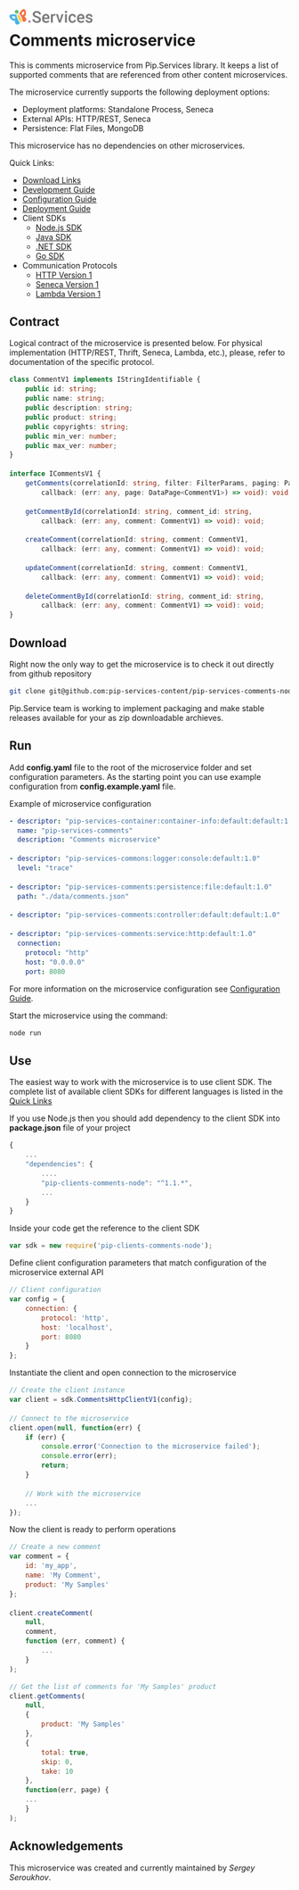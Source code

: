 # <img src="https://github.com/pip-services/pip-services/raw/master/design/Logo.png" alt="Pip.Services Logo" style="max-width:30%"> <br/> Comments microservice

This is comments microservice from Pip.Services library. 
It keeps a list of supported comments that are referenced from other content microservices.

The microservice currently supports the following deployment options:
* Deployment platforms: Standalone Process, Seneca
* External APIs: HTTP/REST, Seneca
* Persistence: Flat Files, MongoDB

This microservice has no dependencies on other microservices.

<a name="links"></a> Quick Links:

* [Download Links](doc/Downloads.md)
* [Development Guide](doc/Development.md)
* [Configuration Guide](doc/Configuration.md)
* [Deployment Guide](doc/Deployment.md)
* Client SDKs
  - [Node.js SDK](https://github.com/pip-services/pip-clients-comments-node)
  - [Java SDK](https://github.com/pip-services/pip-clients-comments-java)
  - [.NET SDK](https://github.com/pip-services/pip-clients-comments-dotnet)
  - [Go SDK](https://github.com/pip-services/pip-clients-comments-go)
* Communication Protocols
  - [HTTP Version 1](doc/HttpProtocolV1.md)
  - [Seneca Version 1](doc/SenecaProtocolV1.md)
  - [Lambda Version 1](doc/LambdaProtocolV1.md)

## Contract

Logical contract of the microservice is presented below. For physical implementation (HTTP/REST, Thrift, Seneca, Lambda, etc.),
please, refer to documentation of the specific protocol.

```typescript
class CommentV1 implements IStringIdentifiable {
    public id: string;
    public name: string;
    public description: string;
    public product: string;
    public copyrights: string;
    public min_ver: number;
    public max_ver: number;
}

interface ICommentsV1 {
    getComments(correlationId: string, filter: FilterParams, paging: PagingParams, 
        callback: (err: any, page: DataPage<CommentV1>) => void): void;

    getCommentById(correlationId: string, comment_id: string, 
        callback: (err: any, comment: CommentV1) => void): void;

    createComment(correlationId: string, comment: CommentV1, 
        callback: (err: any, comment: CommentV1) => void): void;

    updateComment(correlationId: string, comment: CommentV1, 
        callback: (err: any, comment: CommentV1) => void): void;

    deleteCommentById(correlationId: string, comment_id: string,
        callback: (err: any, comment: CommentV1) => void): void;
}
```

## Download

Right now the only way to get the microservice is to check it out directly from github repository
```bash
git clone git@github.com:pip-services-content/pip-services-comments-node.git
```

Pip.Service team is working to implement packaging and make stable releases available for your 
as zip downloadable archieves.

## Run

Add **config.yaml** file to the root of the microservice folder and set configuration parameters.
As the starting point you can use example configuration from **config.example.yaml** file. 

Example of microservice configuration
```yaml
- descriptor: "pip-services-container:container-info:default:default:1.0"
  name: "pip-services-comments"
  description: "Comments microservice"

- descriptor: "pip-services-commons:logger:console:default:1.0"
  level: "trace"

- descriptor: "pip-services-comments:persistence:file:default:1.0"
  path: "./data/comments.json"

- descriptor: "pip-services-comments:controller:default:default:1.0"

- descriptor: "pip-services-comments:service:http:default:1.0"
  connection:
    protocol: "http"
    host: "0.0.0.0"
    port: 8080
```
 
For more information on the microservice configuration see [Configuration Guide](Configuration.md).

Start the microservice using the command:
```bash
node run
```

## Use

The easiest way to work with the microservice is to use client SDK. 
The complete list of available client SDKs for different languages is listed in the [Quick Links](#links)

If you use Node.js then you should add dependency to the client SDK into **package.json** file of your project
```javascript
{
    ...
    "dependencies": {
        ....
        "pip-clients-comments-node": "^1.1.*",
        ...
    }
}
```

Inside your code get the reference to the client SDK
```javascript
var sdk = new require('pip-clients-comments-node');
```

Define client configuration parameters that match configuration of the microservice external API
```javascript
// Client configuration
var config = {
    connection: {
        protocol: 'http',
        host: 'localhost', 
        port: 8080
    }
};
```

Instantiate the client and open connection to the microservice
```javascript
// Create the client instance
var client = sdk.CommentsHttpClientV1(config);

// Connect to the microservice
client.open(null, function(err) {
    if (err) {
        console.error('Connection to the microservice failed');
        console.error(err);
        return;
    }
    
    // Work with the microservice
    ...
});
```

Now the client is ready to perform operations
```javascript
// Create a new comment
var comment = {
    id: 'my_app',
    name: 'My Comment',
    product: 'My Samples'
};

client.createComment(
    null,
    comment,
    function (err, comment) {
        ...
    }
);
```

```javascript
// Get the list of comments for 'My Samples' product
client.getComments(
    null,
    {
        product: 'My Samples'
    },
    {
        total: true,
        skip: 0,
        take: 10
    },
    function(err, page) {
    ...    
    }
);
```    

## Acknowledgements

This microservice was created and currently maintained by *Sergey Seroukhov*.
